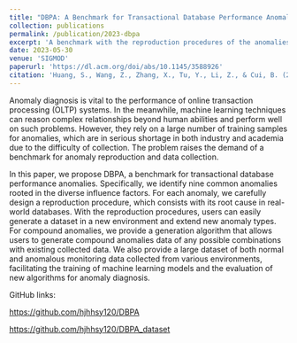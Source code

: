 ```yaml
---
title: "DBPA: A Benchmark for Transactional Database Performance Anomalies"
collection: publications
permalink: /publication/2023-dbpa
excerpt: 'A benchmark with the reproduction procedures of the anomalies and a large dataset.'
date: 2023-05-30
venue: 'SIGMOD'
paperurl: 'https://dl.acm.org/doi/abs/10.1145/3588926'
citation: 'Huang, S., Wang, Z., Zhang, X., Tu, Y., Li, Z., & Cui, B. (2023). DBPA: A Benchmark for Transactional Database Performance Anomalies. Proceedings of the ACM on Management of Data, 1(1), 1-26.'
---
```

Anomaly diagnosis is vital to the performance of online transaction processing (OLTP) systems. In the meanwhile, machine learning techniques can reason complex relationships beyond human abilities and perform well on such problems. However, they rely on a large number of training samples for anomalies, which are in serious shortage in both industry and academia due to the difficulty of collection. The problem raises the demand of a benchmark for anomaly reproduction and data collection.

In this paper, we propose DBPA, a benchmark for transactional database performance anomalies. Specifically, we identify nine common anomalies rooted in the diverse influence factors. For each anomaly, we carefully design a reproduction procedure, which consists with its root cause in real-world databases. With the reproduction procedures, users can easily generate a dataset in a new environment and extend new anomaly types. For compound anomalies, we provide a generation algorithm that allows users to generate compound anomalies data of any possible combinations with existing collected data. We also provide a large dataset of both normal and anomalous monitoring data collected from various environments, facilitating the training of machine learning models and the evaluation of new algorithms for anomaly diagnosis.

GitHub links:

https://github.com/hjhhsy120/DBPA

https://github.com/hjhhsy120/DBPA_dataset